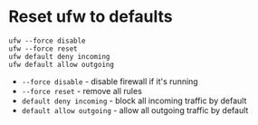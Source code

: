 # Reset ufw to defaults

```ufw
ufw --force disable
ufw --force reset
ufw default deny incoming
ufw default allow outgoing
```

- `--force disable` - disable firewall if it's running
- `--force reset` - remove all rules
- `default deny incoming` - block all incoming traffic by default
- `default allow outgoing` - allow all outgoing traffic by default

